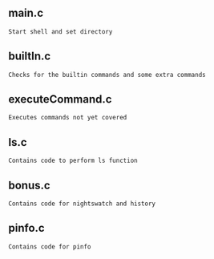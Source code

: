 ## main.c
    Start shell and set directory

## builtIn.c
    Checks for the builtin commands and some extra commands

## executeCommand.c
    Executes commands not yet covered

## ls.c
    Contains code to perform ls function

## bonus.c
    Contains code for nightswatch and history

## pinfo.c
    Contains code for pinfo

